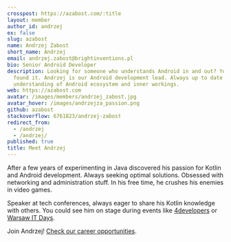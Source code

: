 ```yaml
---
crosspost: https://azabost.com/:title
layout: member
author_id: andrzej
ex: false
slug: azabost
name: Andrzej Zabost
short_name: Andrzej
email: andrzej.zabost@brightinventions.pl
bio: Senior Android Developer
description: Looking for someone who understands Android in and out? You've
  found it. Andrzej is our Android development lead. Always up to date with deep
  understanding of Android ecosystem and inner workings.
web: https://azabost.com
avatar: /images/members/andrzej_zabost.jpg
avatar_hover: /images/andrzejza_passion.png
github: azabost
stackoverflow: 6761823/andrzej-zabost
redirect_from:
  - /andrzej
  - /andrzej/
published: true
title: Meet Andrzej
---
```

After a few years of experimenting in Java discovered his passion for Kotlin and Android development. Always seeking optimal solutions. Obsessed with networking and administration stuff. In his free time, he crushes his enemies in video games.

Speaker at tech conferences, always eager to share his Kotlin knowledge with others. You could see him on stage during events like [4developers](https://4developers.org.pl) or [Warsaw IT Days](https://warszawskiedniinformatyki.pl/en/).

Join Andrzej! [Check our career opportunities](/career).